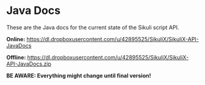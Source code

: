 Java Docs
=========

These are the Java docs for the current state of the Sikuli script API.

**Online:** https://dl.dropboxusercontent.com/u/42895525/SikuliX/SikuliX-API-JavaDocs

**Offline:** https://dl.dropboxusercontent.com/u/42895525/SikuliX/SikuliX-API-JavaDocs.zip

**BE AWARE: Everything might change until final version!**
